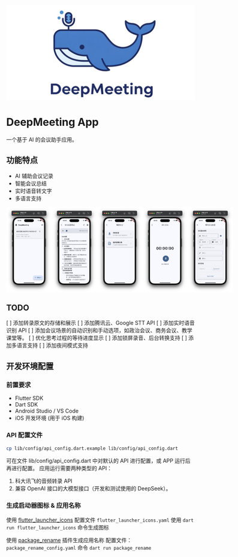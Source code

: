 ![DeepMeeting Logo](assets/logo/deepmeeting-logo-banner.jpeg)

# DeepMeeting App

一个基于 AI 的会议助手应用。

## 功能特点

- AI 辅助会议记录
- 智能会议总结
- 实时语音转文字
- 多语言支持
<div style="display: flex; justify-content: space-between;">
  <img src="assets/screenshot/Screenshot-01.png" width="24%">
  <img src="assets/screenshot/Screenshot-02.png" width="24%">
  <img src="assets/screenshot/Screenshot-03.png" width="24%">
  <img src="assets/screenshot/Screenshot-04.png" width="24%">
  <img src="assets/screenshot/Screenshot-05.png" width="24%">
</div>

## TODO
[ ] 添加转录原文的存储和展示
[ ] 添加腾讯云、Google STT API
[ ] 添加实时语音识别 API
[ ] 添加会议场景的自动识别和手动选项，如政治会议、商务会议、教学课堂等。
[ ] 优化思考过程的等待进度显示
[ ] 添加锁屏录音、后台转换支持
[ ] 添加多语言支持
[ ] 添加夜间模式支持

## 开发环境配置

### 前置要求

- Flutter SDK
- Dart SDK
- Android Studio / VS Code
- iOS 开发环境 (用于 iOS 构建)

### API 配置文件
```bash
cp lib/config/api_config.dart.example lib/config/api_config.dart
```
可在文件 lib/config/api_config.dart 中对默认的 API 进行配置，或 APP 运行后再进行配置。
应用运行需要两种类型的 API：
1. 科大讯飞的音频转录 API
2. 兼容 OpenAI 接口的大模型接口（开发和测试使用的 DeepSeek）。

### 生成启动器图标 & 应用名称
使用 [flutter_launcher_icons](https://pub.dev/packages/flutter_launcher_icons) 配置文件 `flutter_launcher_icons.yaml`
使用 `dart run flutter_launcher_icons` 命令生成图标

使用 [package_rename](https://pub.dev/packages/package_rename) 插件生成应用名称
配置文件：`package_rename_config.yaml`
命令 `dart run package_rename`